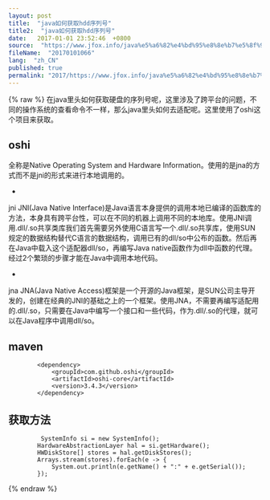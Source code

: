 ```yaml
---
layout: post
title:  "java如何获取hdd序列号"
title2:  "java如何获取hdd序列号"
date:   2017-01-01 23:52:46  +0800
source:  "https://www.jfox.info/java%e5%a6%82%e4%bd%95%e8%8e%b7%e5%8f%96hdd%e5%ba%8f%e5%88%97%e5%8f%b7.html"
fileName:  "20170101066"
lang:  "zh_CN"
published: true
permalink: "2017/https://www.jfox.info/java%e5%a6%82%e4%bd%95%e8%8e%b7%e5%8f%96hdd%e5%ba%8f%e5%88%97%e5%8f%b7.html"
---
```

{% raw %}
在java里头如何获取硬盘的序列号呢，这里涉及了跨平台的问题，不同的操作系统的查看命令不一样，那么java里头如何去适配呢。这里使用了oshi这个项目来获取。

## oshi

全称是Native Operating System and Hardware Information。使用的是jna的方式而不是jni的形式来进行本地调用的。

- 
jni
JNI(Java Native Interface)是Java语言本身提供的调用本地已编译的函数库的方法，本身具有跨平台性，可以在不同的机器上调用不同的本地库。使用JNI调用.dll/.so共享类库我们首先需要另外使用C语言写一个.dll/.so共享库，使用SUN规定的数据结构替代C语言的数据结构，调用已有的dll/so中公布的函数。然后再在Java中载入这个适配器dll/so，再编写Java native函数作为dll中函数的代理。经过2个繁琐的步骤才能在Java中调用本地代码。

- 
jna
JNA(Java Native Access)框架是一个开源的Java框架，是SUN公司主导开发的，创建在经典的JNI的基础之上的一个框架。使用JNA，不需要再编写适配用的.dll/.so，只需要在Java中编写一个接口和一些代码，作为.dll/.so的代理，就可以在Java程序中调用dll/so。

## maven

            <dependency>
                <groupId>com.github.oshi</groupId>
                <artifactId>oshi-core</artifactId>
                <version>3.4.3</version>
            </dependency>

## 获取方法

             SystemInfo si = new SystemInfo();
            HardwareAbstractionLayer hal = si.getHardware();
            HWDiskStore[] stores = hal.getDiskStores();
            Arrays.stream(stores).forEach(e -> {
                System.out.println(e.getName() + ":" + e.getSerial());
            });
{% endraw %}
